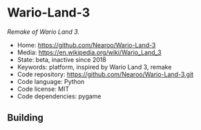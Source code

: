 # Wario-Land-3

_Remake of Wario Land 3._

- Home: https://github.com/Nearoo/Wario-Land-3
- Media: https://en.wikipedia.org/wiki/Wario_Land_3
- State: beta, inactive since 2018
- Keywords: platform, inspired by Wario Land 3, remake
- Code repository: https://github.com/Nearoo/Wario-Land-3.git
- Code language: Python
- Code license: MIT
- Code dependencies: pygame

## Building
